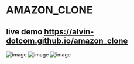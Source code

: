 # AMAZON_CLONE
## live demo https://alvin-dotcom.github.io/amazon_clone
![image](https://github.com/alvin-dotcom/amazon_clone/assets/113367440/f76bf97e-cd79-4fc8-ab65-27f1a39fc0a0)
![image](https://github.com/alvin-dotcom/amazon_clone/assets/113367440/7558ffa2-6f3f-4eca-9a34-16b8b6b9b08b)
![image](https://github.com/alvin-dotcom/amazon_clone/assets/113367440/b336c9d9-5a31-46e0-8455-25a64eba8762)

